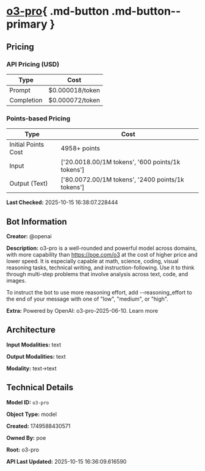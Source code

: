 # [o3-pro](https://poe.com/o3-pro){ .md-button .md-button--primary }

## Pricing

### API Pricing (USD)

| Type | Cost |
|------|------|
| Prompt | $0.000018/token |
| Completion | $0.000072/token |

### Points-based Pricing

| Type | Cost |
|------|------|
| Initial Points Cost | 4958+ points |
| Input | ['$20.00$18.00/1M tokens', '600 points/1k tokens'] |
| Output (Text) | ['$80.00$72.00/1M tokens', '2400 points/1k tokens'] |

**Last Checked:** 2025-10-15 16:38:07.228444


## Bot Information

**Creator:** @openai

**Description:** o3-pro is a well-rounded and powerful model across domains, with more capability than https://poe.com/o3 at the cost of higher price and lower speed. It is especially capable at math, science, coding, visual reasoning tasks, technical writing, and instruction-following. Use it to think through multi-step problems that involve analysis across text, code, and images. 

To instruct the bot to use more reasoning effort, add --reasoning_effort to the end of your message with one of "low", "medium", or "high".

**Extra:** Powered by OpenAI: o3-pro-2025-06-10. Learn more


## Architecture

**Input Modalities:** text

**Output Modalities:** text

**Modality:** text->text


## Technical Details

**Model ID:** `o3-pro`

**Object Type:** model

**Created:** 1749588430571

**Owned By:** poe

**Root:** o3-pro

**API Last Updated:** 2025-10-15 16:36:09.616590
